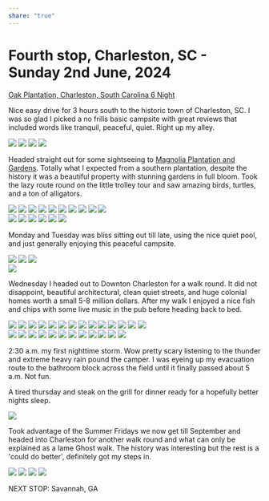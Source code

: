 ```yaml
---
share: "true"
---
```

<!--
published: 2024-06-10
image: https://library.wamphlett.net/photos/vamphlett/blog/5/L/IMG_4812.jpg
title: Fourth stop, Saturday 2nd June, 2024
slug: June2
next: Savannah, GA
-->
# Fourth stop, Charleston, SC - Sunday 2nd June, 2024


[Oak Plantation, Charleston, South Carolina 6 Night](https://www.oakplantationcampground.com/index.html)

Nice easy drive for 3 hours south to the historic town of Charleston, SC.
I was so glad I picked a no frills basic campsite with great reviews that included words like tranquil, peaceful, quiet. Right up my alley.

<div class="images really small">
<img src="https://library.wamphlett.net/photos/vamphlett/blog/5/L/IMG_4736.jpg" />
<img src="https://library.wamphlett.net/photos/vamphlett/blog/5/L/IMG_4739.jpg" />
<img src="https://library.wamphlett.net/photos/vamphlett/blog/5/L/IMG_4781.jpg" />
<img src="https://library.wamphlett.net/photos/vamphlett/blog/5/L/IMG_4784.jpg" />
</div>

Headed straight out for some sightseeing to [Magnolia Plantation and Gardens](https://www.magnoliaplantation.com). Totally what I expected from a southern plantation, despite the history it was a beautiful property with stunning gardens in full bloom. Took the lazy route round on the little trolley tour and saw amazing birds, turtles, and a ton of alligators.
<div class="images really small">
<img src="https://library.wamphlett.net/photos/vamphlett/blog/5/P/IMG_4746.jpg" />
<img src="https://library.wamphlett.net/photos/vamphlett/blog/5/P/IMG_4754.jpg" />
<img src="https://library.wamphlett.net/photos/vamphlett/blog/5/P/IMG_4750.jpg" />
<img src="https://library.wamphlett.net/photos/vamphlett/blog/5/P/IMG_4753.jpg" />
<img src="https://library.wamphlett.net/photos/vamphlett/blog/5/P/IMG_4759.jpg" />
<img src="https://library.wamphlett.net/photos/vamphlett/blog/5/P/IMG_4768.jpg" />
<img src="https://library.wamphlett.net/photos/vamphlett/blog/5/P/IMG_4769.jpg" />
<img src="https://library.wamphlett.net/photos/vamphlett/blog/5/P/IMG_4770.jpg" />
<img src="https://library.wamphlett.net/photos/vamphlett/blog/5/P/IMG_4771.jpg" />
<img src="https://library.wamphlett.net/photos/vamphlett/blog/5/P/IMG_4773.jpg" />
</div>
<div class="images really small">
<img src="https://library.wamphlett.net/photos/vamphlett/blog/5/L/IMG_4740.jpg" />
<img src="https://library.wamphlett.net/photos/vamphlett/blog/5/L/IMG_4758.jpg" />
<img src="https://library.wamphlett.net/photos/vamphlett/blog/5/L/IMG_4772.jpg" />
<img src="https://library.wamphlett.net/photos/vamphlett/blog/5/L/IMG_4774.jpg" />
<img src="https://library.wamphlett.net/photos/vamphlett/blog/5/L/IMG_4760.jpg" />
<img src="https://library.wamphlett.net/photos/vamphlett/blog/5/L/IMG_4762.jpg" />
</div>

Monday and Tuesday was bliss sitting out till late, using the nice quiet pool, and just generally enjoying this peaceful campsite.

<div class="images really small">
<img src="https://library.wamphlett.net/photos/vamphlett/blog/5/L/IMG_4800.jpg" />
<img src="https://library.wamphlett.net/photos/vamphlett/blog/5/L/IMG_4787.jpg" />
<img src="https://library.wamphlett.net/photos/vamphlett/blog/5/L/IMG_4790.jpg" />
</div>
<div class="images really small">
<img src="https://library.wamphlett.net/photos/vamphlett/blog/5/P/IMG_1111.jpg" />
</div>

Wednesday I headed out to Downton Charleston for a walk round. It did not disappoint, beautiful architectural, clean quiet streets, and huge colonial homes worth a small 5-8 million dollars. After my walk I enjoyed a nice fish and chips with some live music in the pub before heading back to bed.

<div class="images really small">
<img src="https://library.wamphlett.net/photos/vamphlett/blog/5/P/IMG_4810.jpg" />
<img src="https://library.wamphlett.net/photos/vamphlett/blog/5/P/IMG_4813.jpg" />
<img src="https://library.wamphlett.net/photos/vamphlett/blog/5/P/IMG_4817.jpg" />
<img src="https://library.wamphlett.net/photos/vamphlett/blog/5/P/IMG_4821.jpg" />
<img src="https://library.wamphlett.net/photos/vamphlett/blog/5/P/IMG_4822.jpg" />
<img src="https://library.wamphlett.net/photos/vamphlett/blog/5/P/IMG_4826.jpg" />
<img src="https://library.wamphlett.net/photos/vamphlett/blog/5/P/IMG_4827.jpg" />
<img src="https://library.wamphlett.net/photos/vamphlett/blog/5/P/IMG_4828.jpg" />
<img src="https://library.wamphlett.net/photos/vamphlett/blog/5/P/IMG_4831.jpg" />
<img src="https://library.wamphlett.net/photos/vamphlett/blog/5/P/IMG_4852.jpg" />
<img src="https://library.wamphlett.net/photos/vamphlett/blog/5/P/IMG_4855.jpg" />
<img src="https://library.wamphlett.net/photos/vamphlett/blog/5/P/IMG_4856.jpg" />
<img src="https://library.wamphlett.net/photos/vamphlett/blog/5/P/IMG_4867.jpg" />
<img src="https://library.wamphlett.net/photos/vamphlett/blog/5/P/IMG_4869.jpg" />
</div>
<div class="images really small">
<img src="https://library.wamphlett.net/photos/vamphlett/blog/5/L/IMG_4807.jpg" />
<img src="https://library.wamphlett.net/photos/vamphlett/blog/5/L/IMG_4809.jpg" />
<img src="https://library.wamphlett.net/photos/vamphlett/blog/5/L/IMG_4811.jpg" />
<img src="https://library.wamphlett.net/photos/vamphlett/blog/5/L/IMG_4812.jpg" />
<img src="https://library.wamphlett.net/photos/vamphlett/blog/5/L/IMG_4814.jpg" />
<img src="https://library.wamphlett.net/photos/vamphlett/blog/5/L/IMG_4816.jpg" />
<img src="https://library.wamphlett.net/photos/vamphlett/blog/5/L/IMG_4818.jpg" />
<img src="https://library.wamphlett.net/photos/vamphlett/blog/5/L/IMG_4820.jpg" />
<img src="https://library.wamphlett.net/photos/vamphlett/blog/5/L/IMG_4823.jpg" />
<img src="https://library.wamphlett.net/photos/vamphlett/blog/5/L/IMG_4824.jpg" />
<img src="https://library.wamphlett.net/photos/vamphlett/blog/5/L/IMG_4833.jpg" />
<img src="https://library.wamphlett.net/photos/vamphlett/blog/5/L/IMG_4834.jpg" />
</div>

2:30 a.m. my first nighttime storm. Wow pretty scary listening to the thunder and extreme heavy rain pound the camper.  I was eyeing up my evacuation route to the bathroom block across the field until it finally passed about 5 a.m.  Not fun. 

A tired thursday and steak on the grill for dinner ready for a hopefully better nights sleep.
<div class="images small">
<img src="https://library.wamphlett.net/photos/vamphlett/blog/5/L/IMG_4848.jpg" />
</div>

Took advantage of the Summer Fridays we now get till September and headed into Charleston for another walk round and what can only be explained as a lame Ghost walk. The history was interesting but the rest is a 'could do better', definitely got my steps in.

<div class="images really small">
<img src="https://library.wamphlett.net/photos/vamphlett/blog/5/L/IMG_4854.jpg" />
<img src="https://library.wamphlett.net/photos/vamphlett/blog/5/L/IMG_4857.jpg" />
<img src="https://library.wamphlett.net/photos/vamphlett/blog/5/L/IMG_4858.jpg" />
<img src="https://library.wamphlett.net/photos/vamphlett/blog/5/L/IMG_4860.jpg" />
</div>

NEXT STOP: Savannah, GA